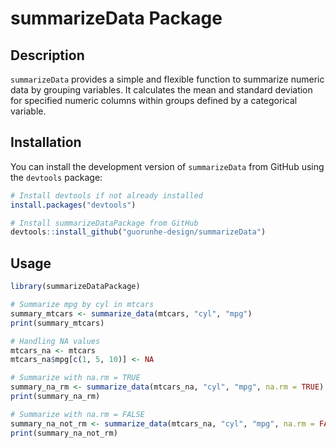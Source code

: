 
# summarizeData Package

## Description

`summarizeData` provides a simple and flexible function to summarize
numeric data by grouping variables. It calculates the mean and standard
deviation for specified numeric columns within groups defined by a
categorical variable.

## Installation

You can install the development version of `summarizeData` from GitHub
using the `devtools` package:

``` r
# Install devtools if not already installed
install.packages("devtools")

# Install summarizeDataPackage from GitHub
devtools::install_github("guorunhe-design/summarizeData")
```

## Usage

``` r
library(summarizeDataPackage)

# Summarize mpg by cyl in mtcars
summary_mtcars <- summarize_data(mtcars, "cyl", "mpg")
print(summary_mtcars)

# Handling NA values
mtcars_na <- mtcars
mtcars_na$mpg[c(1, 5, 10)] <- NA

# Summarize with na.rm = TRUE
summary_na_rm <- summarize_data(mtcars_na, "cyl", "mpg", na.rm = TRUE)
print(summary_na_rm)

# Summarize with na.rm = FALSE
summary_na_not_rm <- summarize_data(mtcars_na, "cyl", "mpg", na.rm = FALSE)
print(summary_na_not_rm)
```
